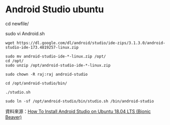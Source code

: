 # Android Studio ubuntu
cd newfile/

sudo vi Android.sh
~~~
wget https://dl.google.com/dl/android/studio/ide-zips/3.1.3.0/android-studio-ide-173.4819257-linux.zip

sudo mv android-studio-ide-*-linux.zip /opt/
cd /opt/
sudo unzip /opt/android-studio-ide-*-linux.zip

sudo chown -R raj:raj android-studio

cd /opt/android-studio/bin/

./studio.sh

sudo ln -sf /opt/android-studio/bin/studio.sh /bin/android-studio
~~~

資料來源：<a href="https://www.itzgeek.com/how-tos/linux/ubuntu-how-tos/how-to-install-android-studio-on-ubuntu-18-04-lts-bionic-beaver.html">How To Install Android Studio on Ubuntu 18.04 LTS (Bionic Beaver)</a>
